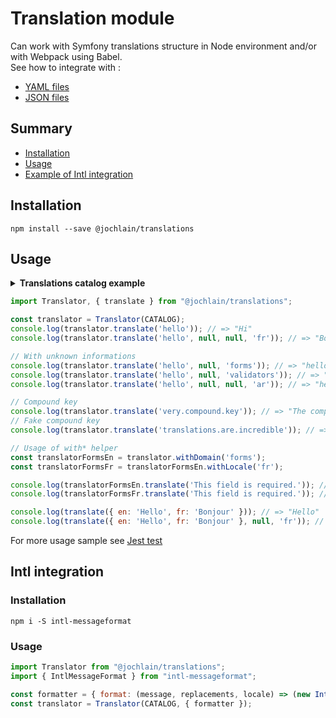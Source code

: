 # Translation module

Can work with Symfony translations structure in Node environment and/or with Webpack using Babel.  
See how to integrate with :
- [YAML files](https://www.npmjs.com/package/@jochlain/translations-yaml)
- [JSON files](https://www.npmjs.com/package/@jochlain/translations-json)

## Summary

- [Installation](#installation)
- [Usage](#usage)
- [Example of Intl integration](#intl-integration)

## Installation

```shell
npm install --save @jochlain/translations
```

## Usage

<details>
    <summary><b>Translations catalog example</b></summary>

```javascript
const CATALOG = {
    en: {
        messages: {
            hello: "Hi",
            "translations.are.incredible": 'The translations are incredible.',
            very: { compound: { key: "The compound key" } },
        },
        forms: {
            "This field is required.": "This field is required."
        },
    },
    es: {
        messages: {
            hello: "Holà",
            "translations.are.incredible": 'Las traducciones son increíbles.',
            very: { compound: { key: "La llave compuesta" } },
        },
        forms: {
            "This field is required.": "Este campo es obligatorio.",
        },
    },
    fr: {
        messages: {
            hello: "Bonjour",
            "translations.are.incredible": "Les traductions sont incroyables.",
            very: { compound: { key: "La clé composée" } },
        },
        forms: {
            "This field is required.": "Ce champs est obligatoire.",
        },
    },
    it: {
        messages: {
            hello: "Ciao",
            "translations.are.incredible": 'Le traduzioni sono incredibili.',
            very: { compound: { key: "La chiave composta" } },
        },
        forms: {
            "This field is required.": "Questo campo è richiesto.",
        },
    },
};
```
</details>

```javascript
import Translator, { translate } from "@jochlain/translations";

const translator = Translator(CATALOG);
console.log(translator.translate('hello')); // => "Hi"
console.log(translator.translate('hello', null, null, 'fr')); // => "Bonjour"

// With unknown informations
console.log(translator.translate('hello', null, 'forms')); // => "hello"
console.log(translator.translate('hello', null, 'validators')); // => "hello"
console.log(translator.translate('hello', null, null, 'ar')); // => "hello"

// Compound key
console.log(translator.translate('very.compound.key')); // => "The compound key"
// Fake compound key
console.log(translator.translate('translations.are.incredible')); // => "The translations are incredible."

// Usage of with* helper
const translatorFormsEn = translator.withDomain('forms');
const translatorFormsFr = translatorFormsEn.withLocale('fr');

console.log(translatorFormsEn.translate('This field is required.')); // => "This field is required."
console.log(translatorFormsFr.translate('This field is required.')); // => "Ce champs est obligatoire."

console.log(translate({ en: 'Hello', fr: 'Bonjour' })); // => "Hello"
console.log(translate({ en: 'Hello', fr: 'Bonjour' }, null, 'fr')); // => "Bonjour"
```

For more usage sample see [Jest test](https://github.com/JochLAin/translations/blob/main/test/)

## Intl integration

### Installation

`npm i -S intl-messageformat`

### Usage

```javascript
import Translator from "@jochlain/translations";
import { IntlMessageFormat } from "intl-messageformat";

const formatter = { format: (message, replacements, locale) => (new IntlMessageFormat(message, locale).format(replacements)) };
const translator = Translator(CATALOG, { formatter });
```
